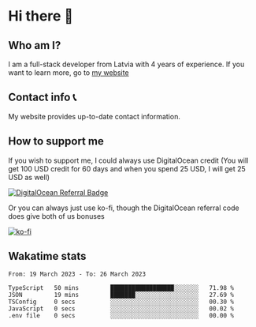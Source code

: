 # Hi there 👋
<!--<img valign="middle" align="right" src="https://cdn.exerra.xyz/png/linus_lick_wood.png" width="300px" alt="exerra pfp"/>-->
    
## Who am I?
I am a full-stack developer from Latvia with 4 years of experience. If you want to learn more, go to [my website](https://exerra.xyz)

## Contact info 📞
My website provides up-to-date contact information.

## How to support me
If you wish to support me, I could always use DigitalOcean credit (You will get 100 USD credit for 60 days and when you spend 25 USD, I will get 25 USD as well)

[![DigitalOcean Referral Badge](https://web-platforms.sfo2.digitaloceanspaces.com/WWW/Badge%203.svg)](https://www.digitalocean.com/?refcode=724deb483716&utm_campaign=Referral_Invite&utm_medium=Referral_Program&utm_source=badge)

Or you can always just use ko-fi, though the DigitalOcean referral code does give both of us bonuses

[![ko-fi](https://www.ko-fi.com/img/githubbutton_sm.svg)](https://ko-fi.com/X8X130H96)

## Wakatime stats

<!--
<a href="https://status.exerra.xyz" id="freshstatus-badge-root"
  data-banner-style="compact">
  <img src="https://public-api.freshstatus.io/v1/public/badge.svg/?badge=0b9b52df-6e1d-4d16-b836-5595b35bcef8" />
    </a>
-->

<!--START_SECTION:waka-->

```text
From: 19 March 2023 - To: 26 March 2023

TypeScript   50 mins         ██████████████████░░░░░░░   71.98 %
JSON         19 mins         ███████░░░░░░░░░░░░░░░░░░   27.69 %
TSConfig     0 secs          ░░░░░░░░░░░░░░░░░░░░░░░░░   00.30 %
JavaScript   0 secs          ░░░░░░░░░░░░░░░░░░░░░░░░░   00.02 %
.env file    0 secs          ░░░░░░░░░░░░░░░░░░░░░░░░░   00.00 %
```

<!--END_SECTION:waka-->
    
<!--
![Exerra's Github profile statistics](https://github.stats.exerra.xyz/api?username=Exerra&show_icons=true&theme=buefy&include_all_commits=true&count_private=true)
![Exerra's language statistics](https://github.stats.exerra.xyz/api/top-langs/?username=Exerra&layout=compact)
-->
